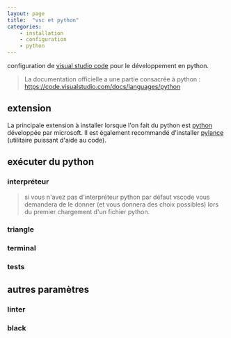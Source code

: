 ```yaml
---
layout: page
title:  "vsc et python"
categories: 
    - installation 
    - configuration
    - python
---
```


configuration de  [visual studio code](https://code.visualstudio.com/) pour le développement en python.

<!--more-->

> La documentation officielle a une partie consacrée à python : <https://code.visualstudio.com/docs/languages/python>

## extension

La principale extension à installer lorsque l'on fait du python est [python](https://marketplace.visualstudio.com/items?itemName=ms-python.python) développée par microsoft. Il est également recommandé d'installer [pylance](https://marketplace.visualstudio.com/items?itemName=ms-python.vscode-pylance) (utilitaire puissant d'aide au code).

## exécuter du python

### interpréteur

> si vous n'avez pas d'interpréteur python par défaut vscode vous demandera de le donner (et vous donnera des choix possibles) lors du premier chargement d'un fichier python.

### triangle

### terminal

### tests

## autres paramètres

### linter

### black
